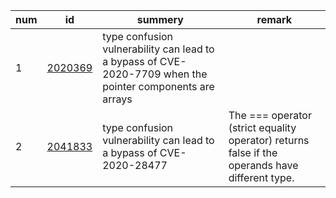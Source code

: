 |num|id|summery|remark|
|----|----|----|----|
|1|[2020369](https://bugzilla.redhat.com/show_bug.cgi?id=2020369)| type confusion vulnerability can lead to a bypass of CVE-2020-7709 when the pointer components are arrays|  |
|2|[2041833](https://bugzilla.redhat.com/show_bug.cgi?id=2041833)|type confusion vulnerability can lead to a bypass of CVE-2020-28477| The === operator (strict equality operator) returns false if the operands have different type.| 


<br>



